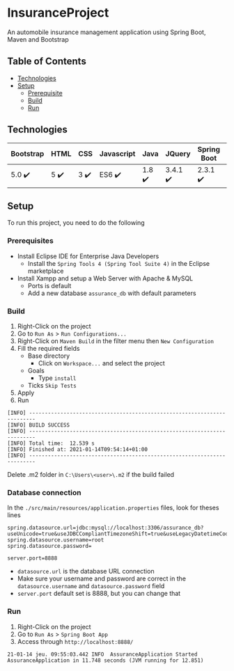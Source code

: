 # InsuranceProject

An automobile insurance management application using Spring Boot, Maven and Bootstrap 

## Table of Contents

- [Technologies](#technologies)
- [Setup](#setup)
  - [Prerequisite](#prerequisites)
  - [Build](#build)
  - [Run](#run)

## Technologies

| Bootstrap  | HTML | CSS | Javascript |  Java | JQuery | Spring Boot | Maven | Hibernate
| ------------- | ------------- | ------------- | ------------- | ------------- | ------------- | ------------- | ------------- | ------------- |
| 5.0 ✔️ | 5 ✔️ | 3 ✔️ | ES6 ✔️ | 1.8 ✔️ | 3.4.1 ✔️ | 2.3.1 ✔️ | 3.8.1 ✔️ | 5.4.27 ✔️ |

## Setup

To run this project, you need to do the following

### Prerequisites

- Install Eclipse IDE for Enterprise Java Developers
  - Install the `Spring Tools 4 (Spring Tool Suite 4)` in the Eclipse marketplace
- Install Xampp and setup a Web Server with Apache & MySQL
  - Ports is default
  - Add a new database `assurance_db` with default parameters

### Build

1. Right-Click on the project
2. Go to `Run As` > `Run Configurations...`
3. Right-Click on `Maven Build` in the filter menu then `New Configuration`
4. Fill the required fields
    - Base directory
      - Click on `Workspace...` and select the project
    - Goals
      - Type `install`
    - Ticks `Skip Tests`
5. Apply
6. Run

```
[INFO] ------------------------------------------------------------------------
[INFO] BUILD SUCCESS
[INFO] ------------------------------------------------------------------------
[INFO] Total time:  12.539 s
[INFO] Finished at: 2021-01-14T09:54:14+01:00
[INFO] ------------------------------------------------------------------------
```

Delete .m2 folder in `C:\Users\<user>\.m2` if the build failed

### Database connection

In the `./src/main/resources/application.properties` files, look for theses lines

```
spring.datasource.url=jdbc:mysql://localhost:3306/assurance_db?useUnicode=true&useJDBCCompliantTimezoneShift=true&useLegacyDatetimeCode=false&serverTimezone=UTC
spring.datasource.username=root
spring.datasource.password=	

server.port=8888
```

- `datasource.url` is the database URL connection
- Make sure your username and password are correct in the `datasource.username` and `datasource.password` field
- `server.port` default set is 8888, but you can change that


### Run

1. Right-Click on the project
2. Go to `Run As` > `Spring Boot App`
3. Access through `http://localhost:8888/`

```
21-01-14 jeu. 09:55:03.442 INFO  AssuranceApplication Started AssuranceApplication in 11.748 seconds (JVM running for 12.851)
```
